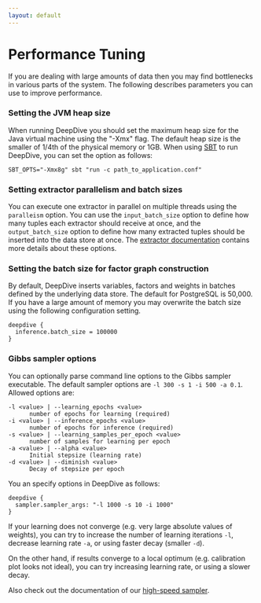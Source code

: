 ```yaml
---
layout: default
---
```


# Performance Tuning

If you are dealing with large amounts of data then you may find bottlenecks in various parts of the system. The following describes parameters you can use to improve performance.

### Setting the JVM heap size

When running DeepDive you should set the maximum heap size for the Java virtual machine using the "-Xmx" flag. The default heap size is the smaller of 1/4th of the physical memory or 1GB. When using [SBT](http://www.scala-sbt.org/) to run DeepDive, you can set the option as follows:

    SBT_OPTS="-Xmx8g" sbt "run -c path_to_application.conf"

### Setting extractor parallelism and batch sizes

You can execute one extractor in parallel on multiple threads using the `paralleism` option. You can use the `input_batch_size` option to define how many tuples each extractor should receive at once, and the `output_batch_size` option to define how many extracted tuples should be inserted into the data store at once. The [extractor documentation](extractors.html) contains more details about these options. 

### Setting the batch size for factor graph construction

By default, DeepDive inserts variables, factors and weights in batches defined by the underlying data store. The default for PostgreSQL is 50,000. If you have a large amount of memory you may overwrite the batch size using the following configuration setting.

    deepdive {
      inference.batch_size = 100000
    }


### Gibbs sampler options

You can optionally parse command line options to the Gibbs sampler executable. The default sampler options are `-l 300 -s 1 -i 500 -a 0.1`. Allowed options are:

    -l <value> | --learning_epochs <value>
          number of epochs for learning (required)
    -i <value> | --inference_epochs <value>
          number of epochs for inference (required)
    -s <value> | --learning_samples_per_epoch <value>
          number of samples for learning per epoch
    -a <value> | --alpha <value>
          Initial stepsize (learning rate)
    -d <value> | --diminish <value>
          Decay of stepsize per epoch

You an specify options in DeepDive as follows:

    deepdive {
      sampler.sampler_args: "-l 1000 -s 10 -i 1000"
    }

If your learning does not converge (e.g. very large absolute values of weights), you can try to increase the number of learning iterations `-l`, decrease learning rate `-a`, or using faster decay (smaller `-d`). 

On the other hand, if results converge to a local optimum (e.g. calibration plot looks not ideal), you can try increasing learning rate, or using a slower decay.

Also check out the documentation of our [high-speed sampler](sampler.html).